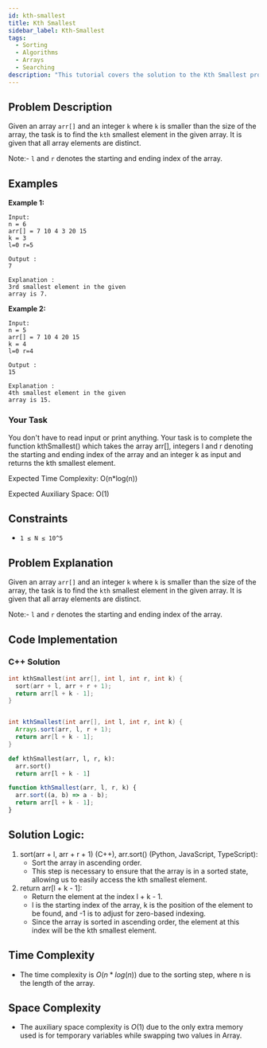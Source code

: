 ```yaml
---
id: kth-smallest
title: Kth Smallest
sidebar_label: Kth-Smallest
tags:
  - Sorting
  - Algorithms
  - Arrays
  - Searching
description: "This tutorial covers the solution to the Kth Smallest problem from the GeeksforGeeks."
---
```

## Problem Description

Given an array `arr[]` and an integer `k` where `k` is smaller than the size of the array, the task is to find the `kth` smallest element in the given array. It is given that all array elements are distinct.

Note:-  `l` and `r` denotes the starting and ending index of the array.

## Examples

**Example 1:**

```
Input:
n = 6
arr[] = 7 10 4 3 20 15
k = 3
l=0 r=5

Output : 
7

Explanation :
3rd smallest element in the given 
array is 7.
```

**Example 2:**
```
Input:
n = 5
arr[] = 7 10 4 20 15
k = 4 
l=0 r=4

Output : 
15

Explanation :
4th smallest element in the given 
array is 15.
```

### Your Task
You don't have to read input or print anything. Your task is to complete the function kthSmallest() which takes the array arr[], integers l and r denoting the starting and ending index of the array and an integer k as input and returns the kth smallest element.

Expected Time Complexity: O(n*log(n))

Expected Auxiliary Space: O(1)

## Constraints

* `1 ≤ N ≤ 10^5`

## Problem Explanation

Given an array `arr[]` and an integer `k` where `k` is smaller than the size of the array, the task is to find the `kth` smallest element in the given array. It is given that all array elements are distinct.

Note:-  `l` and `r` denotes the starting and ending index of the array.

## Code Implementation

### C++ Solution

```cpp
int kthSmallest(int arr[], int l, int r, int k) {
  sort(arr + l, arr + r + 1);
  return arr[l + k - 1];
}


```

```java

int kthSmallest(int arr[], int l, int r, int k) {
  Arrays.sort(arr, l, r + 1);
  return arr[l + k - 1];
}


```

```python
def kthSmallest(arr, l, r, k):
  arr.sort()
  return arr[l + k - 1]


```

```javascript
function kthSmallest(arr, l, r, k) {
  arr.sort((a, b) => a - b);
  return arr[l + k - 1];
}


```

## Solution Logic:

1. sort(arr + l, arr + r + 1) (C++), arr.sort() (Python, JavaScript, TypeScript):
    - Sort the array in ascending order.
    - This step is necessary to ensure that the array is in a sorted state, allowing us to easily access the kth smallest element.
2. return arr[l + k - 1]:
    - Return the element at the index l + k - 1.
    - l is the starting index of the array, k is the position of the element to be found, and -1 is to adjust for zero-based indexing.
    - Since the array is sorted in ascending order, the element at this index will be the kth smallest element.



## Time Complexity

* The time complexity is $O(n*log(n))$ due to the sorting step, where n is the length of the array.

## Space Complexity

* The auxiliary space complexity is $O(1)$ due to the only extra memory used is for temporary variables while swapping two values in Array.